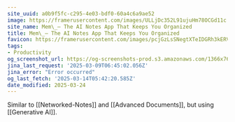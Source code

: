 ```yaml
---
site_uuid: a0b9f5fc-c295-4e03-bdf0-60a4c6a9ae52
image: https://framerusercontent.com/images/ULLjDc352L91ujuHm78OCGd11c.png
site_name: Mem\_– The AI Notes App That Keeps You Organized
title: Mem\_– The AI Notes App That Keeps You Organized
favicon: https://framerusercontent.com/images/pcjGzLsSNegtXTeIDGRh3kERV4Y.png
tags:
- Productivity
og_screenshot_url: https://og-screenshots-prod.s3.amazonaws.com/1366x768/80/false/5390e5cc603274d497ea7c42566c921108e8f9a2d7b193155c17f74ac4e4577b.jpeg
jina_last_request: '2025-03-09T06:45:02.056Z'
jina_error: "Error occurred"
og_last_fetch: '2025-03-14T05:42:20.585Z'
date_modified: 2025-03-24
---
```



Similar to [[Networked-Notes]] and [[Advanced Documents]], but using [[Generative AI]].
